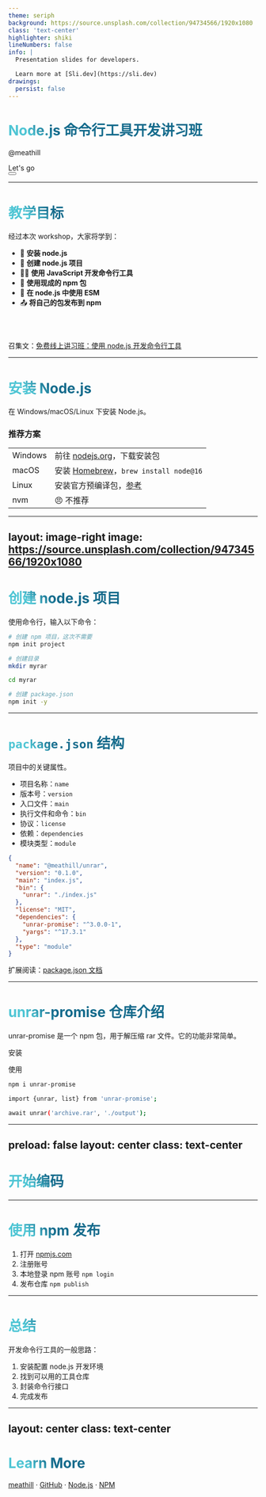 ```yaml
---
theme: seriph
background: https://source.unsplash.com/collection/94734566/1920x1080
class: 'text-center'
highlighter: shiki
lineNumbers: false
info: |
  Presentation slides for developers.

  Learn more at [Sli.dev](https://sli.dev)
drawings:
  persist: false
---
```


# Node.js 命令行工具开发讲习班

@meathill

<div class="pt-12">
  <span @click="$slidev.nav.next" class="px-2 py-1 rounded cursor-pointer" hover="bg-white bg-opacity-10">
    Let's go <carbon:arrow-right class="inline"/>
  </span>
</div>

<div class="abs-br m-6 flex gap-2">
  <button @click="$slidev.nav.openInEditor()" title="Open in Editor" class="text-xl icon-btn opacity-50 !border-none !hover:text-white">
    <carbon:edit />
  </button>
  <a href="https://github.com/meathill/my-workshop" target="_blank" alt="GitHub"
    class="text-xl icon-btn opacity-50 !border-none !hover:text-white">
    <carbon-logo-github />
  </a>
</div>

<!--
大家好，欢迎参加今天的线上实战讲习班。

今天要教授的内容是：使用现成的 npm 包，经过封装制成我们自己的命令行工具。
-->

---

# 教学目标

经过本次 workshop，大家将学到：

- 📝 **安装 node.js**
- 🎨 **创建 node.js 项目**
- 🧑‍💻 **使用 JavaScript 开发命令行工具**
- 🤹 **使用现成的 npm 包**
- 🎥 **在 node.js 中使用 ESM**
- 📤 **将自己的包发布到 npm**

<br>
<br>

召集文：[免费线上讲习班：使用 node.js 开发命令行工具](https://blog.meathill.com/share/online-workshop-developing-command-line-tools-with-nodejs.html)

<!--
学会上面几点，大家就可以使用 npm 上浩如烟海的开源仓库，封装成自己的工具。

一方面可以加强自己的工作效率，另一方面也可以早日参与开源项目的建设。从各个方面来讲都是很大的提升。
-->

<style>
h1 {
  background-color: #2B90B6;
  background-image: linear-gradient(45deg, #4EC5D4 10%, #146b8c 20%);
  background-size: 100%;
  -webkit-background-clip: text;
  -moz-background-clip: text;
  -webkit-text-fill-color: transparent;
  -moz-text-fill-color: transparent;
}
</style>

---

# 安装 Node.js

在 Windows/macOS/Linux 下安装 Node.js。

### 推荐方案

|     |     |
| --- | --- |
| Windows | 前往 [nodejs.org](https://nodejs.org)，下载安装包 |
| macOS | 安装 [Homebrew](https://brew.sh)，`brew install node@16` |
| Linux | 安装官方预编译包，[参考](https://nodejs.org/en/download/package-manager/) |
| nvm | 😠 不推荐 |

<!--
我建议大家经常更新电脑上的各种工具和软件，以便能够获得最新的功能、同时修补各种问题。

一般来说，Homebrew、apt 等工具都会一次性更新所有软件。所以我一般不推荐 nvm。
-->

---
layout: image-right
image: https://source.unsplash.com/collection/94734566/1920x1080
---

# 创建 node.js 项目

使用命令行，输入以下命令：

```bash {all|1-2|3-7|9-11|all}
# 创建 npm 项目，这次不需要
npm init project

# 创建目录
mkdir myrar

cd myrar

# 创建 package.json
npm init -y
```

---

# `package.json` 结构

项目中的关键属性。

<div grid="~ cols-2 gap-4" class="mb-16">
<div>

* 项目名称：`name`
* 版本号：`version`
* 入口文件：`main`
* 执行文件和命令：`bin`
* 协议：`license`
* 依赖：`dependencies`
* 模块类型：`module`

</div>
<div>

```json {all|2|3|4|5-7|8|9-12|13|all}
{
  "name": "@meathill/unrar",
  "version": "0.1.0",
  "main": "index.js",
  "bin": {
    "unrar": "./index.js"
  },
  "license": "MIT",
  "dependencies": {
    "unrar-promise": "^3.0.0-1",
    "yargs": "^17.3.1"
  },
  "type": "module"
}
```

</div>
</div>

扩展阅读：[package.json 文档](https://docs.npmjs.com/cli/v8/configuring-npm/package-json)

<!--
这里我只介绍比较关键的属性，想了解更全面的信息，请阅读官方文档。
-->

---

# [unrar-promise](https://www.npmjs.com/package/unrar-promise) 仓库介绍

unrar-promise 是一个 npm 包，用于解压缩 rar 文件。它的功能非常简单。

<div grid="~ cols-2 gap-2">

安装

使用

```bash
npm i unrar-promise
```

```bash
import {unrar, list} from 'unrar-promise';

await unrar('archive.rar', './output');
```
</div>

---
preload: false
layout: center
class: text-center
---

# 开始编码

---

# 使用 npm 发布

1. 打开 [npmjs.com](https://npmjs.com)
2. 注册账号
3. 本地登录 npm 账号 `npm login`
4. 发布仓库 `npm publish`

---

# 总结

开发命令行工具的一般思路：

1. 安装配置 node.js 开发环境
2. 找到可以用的工具仓库
3. 封装命令行接口
4. 完成发布


---
layout: center
class: text-center
---

# Learn More

[meathill](https://blog.meathill.com) · [GitHub](https://github.com/meathill/unrar) · [Node.js](https://nodejs.org) · [NPM](https://npmjs.com)
